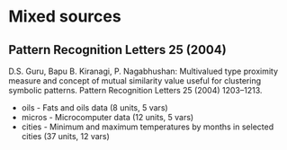 # Mixed sources

## Pattern Recognition Letters 25 (2004)

D.S. Guru, Bapu B. Kiranagi, P. Nagabhushan: Multivalued type proximity measure and concept of mutual similarity value useful for clustering symbolic patterns. Pattern Recognition Letters 25 (2004) 1203–1213.
  - oils - Fats and oils data (8 units, 5 vars)
  - micros - Microcomputer data (12 units, 5 vars)
  - cities - Minimum and maximum temperatures by months in selected cities (37 units, 12 vars)
  
